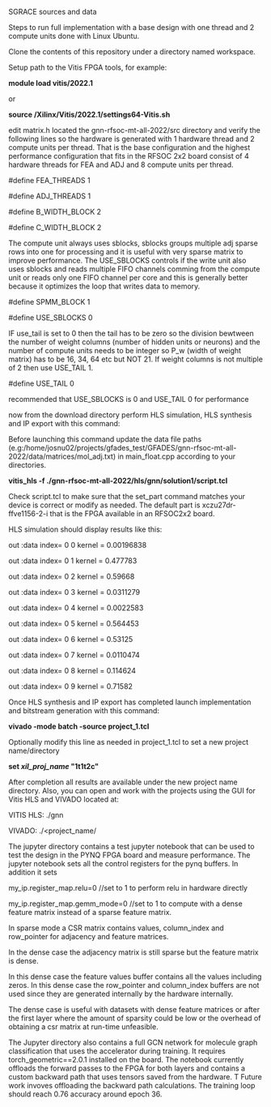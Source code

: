 SGRACE sources and data

Steps to run full implementation with a base design with one thread and 2 compute units done with Linux Ubuntu.

Clone the contents of this repository under a directory named workspace.

Setup path to the Vitis FPGA tools, for example:

**module load vitis/2022.1**

or

**source <path to tools>/Xilinx/Vitis/2022.1/settings64-Vitis.sh**

edit matrix.h located the gnn-rfsoc-mt-all-2022/src directory and verify the following lines so the hardware is generated
with 1 hardware thread and 2 compute units per thread. That is the base configuration and the highest performance configuration
that fits in the RFSOC 2x2 board consist of 4 hardware threads for FEA and ADJ and 8 compute units per thread. 

#define FEA_THREADS 1

#define ADJ_THREADS 1

#define B_WIDTH_BLOCK 2 

#define C_WIDTH_BLOCK 2

The compute unit always uses sblocks, sblocks groups multiple adj sparse rows into one for processing and it is useful with very sparse matrix to improve performance.
The USE_SBLOCKS controls if the write unit also uses sblocks and reads multiple FIFO channels comming from the compute unit 
or reads only one FIFO channel per core and this is generally better because it optimizes the loop that writes data to memory.

#define SPMM_BLOCK 1

#define USE_SBLOCKS 0

IF use_tail is set to 0 then the tail has to be zero so the division bewtween the number of weight columns (number of hidden units or neurons) and the number of compute units needs to be integer
so  P_w (width of weight matrix) has to be 16, 34, 64 etc but NOT 21. If weight columns is not multiple of 2 then use USE_TAIL 1.

#define USE_TAIL 0

recommended that USE_SBLOCKS is 0 and USE_TAIL 0 for performance

now from the download directory perform HLS simulation, HLS synthesis and IP export with this command:

Before launching this command update the data file paths (e.g:/home/josnu02/projects/gfades_test/GFADES/gnn-rfsoc-mt-all-2022/data/matrices/mol_adj.txt) in main_float.cpp according to your directories.

**vitis_hls -f ./gnn-rfsoc-mt-all-2022/hls/gnn/solution1/script.tcl**

Check script.tcl to make sure that the set_part command matches your device is correct or modify as needed.
The default part is xczu27dr-ffve1156-2-i that is the FPGA available in an RFSOC2x2 board.


HLS simulation should display results like this:

out :data index= 0 0 kernel = 0.00196838

out :data index= 0 1 kernel = 0.477783

out :data index= 0 2 kernel = 0.59668

out :data index= 0 3 kernel = 0.0311279

out :data index= 0 4 kernel = 0.0022583

out :data index= 0 5 kernel = 0.564453

out :data index= 0 6 kernel = 0.53125

out :data index= 0 7 kernel = 0.0110474

out :data index= 0 8 kernel = 0.114624

out :data index= 0 9 kernel = 0.71582

Once HLS synthesis and IP export has completed launch implementation and bitstream generation with this command:

**vivado -mode batch -source project_1.tcl**

Optionally modify this line as needed in project_1.tcl to set a new project name/directory 

**set _xil_proj_name_ "1t1t2c"**

After completion all results are available under the new project name directory. 
Also, you can open and work with the projects using the GUI for Vitis HLS and VIVADO located at: 

VITIS HLS: ./gnn


VIVADO: ./<project_name/

The jupyter directory contains a test jupyter notebook that can be used to test the design in the PYNQ FPGA board
and measure performance.  The jupyter notebook sets all the control registers for the pynq buffers. In addition it sets

my_ip.register_map.relu=0  //set to 1 to perform relu in hardware directly

my_ip.register_map.gemm_mode=0 //set to 1 to compute with a dense feature matrix instead of a sparse feature matrix. 

In sparse mode a CSR matrix contains values, column_index and row_pointer for adjacency and feature matrices.

In the dense case the adjacency matrix is still sparse but the feature matrix is dense.
 
In this dense case the feature values buffer contains all the values including zeros. 
In this dense case the row_pointer and column_index buffers are not used since they are generated internally by the hardware
internally.

The dense case is useful with datasets with dense feature matrices or after the first layer where the amount of sparsity could be low or the overhead
of obtaining a csr matrix at run-time unfeasible. 

The Jupyter directory also contains a full GCN network for molecule graph classification that uses the accelerator during training. It requires torch_geometric==2.0.1 installed on the board.
The notebook currently offloads the forward passes to the FPGA for both layers and contains a custom backward path that uses tensors saved from the hardware. T
Future work invoves offloading the backward path calculations. The training loop should reach 0.76 accuracy around epoch 36.  

 



